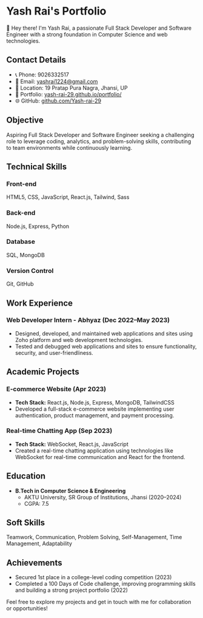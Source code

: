 # Yash Rai's Portfolio

👋 Hey there! I'm Yash Rai, a passionate Full Stack Developer and Software Engineer with a strong foundation in Computer Science and web technologies.

## Contact Details
- 📞 Phone: 9026332517
- 📧 Email: yashrai1224@gmail.com
- 📍 Location: 19 Pratap Pura Nagra, Jhansi, UP
- 💼 Portfolio: [yash-rai-29.github.io/portfolio/](https://yash-rai-29.github.io/portfolio/)
- 🌐 GitHub: [github.com/Yash-rai-29](https://github.com/Yash-rai-29)

## Objective
Aspiring Full Stack Developer and Software Engineer seeking a challenging role to leverage coding, analytics, and problem-solving skills, contributing to team environments while continuously learning.

## Technical Skills
### Front-end
HTML5, CSS, JavaScript, React.js, Tailwind, Sass

### Back-end
Node.js, Express, Python

### Database
SQL, MongoDB

### Version Control
Git, GitHub

## Work Experience
### Web Developer Intern - Abhyaz (Dec 2022–May 2023)
- Designed, developed, and maintained web applications and sites using Zoho platform and web development technologies.
- Tested and debugged web applications and sites to ensure functionality, security, and user-friendliness.

## Academic Projects
### E-commerce Website (Apr 2023)
- **Tech Stack:** React.js, Node.js, Express, MongoDB, TailwindCSS
- Developed a full-stack e-commerce website implementing user authentication, product management, and payment processing.

### Real-time Chatting App (Sep 2023)
- **Tech Stack:** WebSocket, React.js, JavaScript
- Created a real-time chatting application using technologies like WebSocket for real-time communication and React for the frontend.

## Education
- **B.Tech in Computer Science & Engineering**
  - AKTU University, SR Group of Institutions, Jhansi (2020–2024)
  - CGPA: 7.5

## Soft Skills
Teamwork, Communication, Problem Solving, Self-Management, Time Management, Adaptability

## Achievements
- Secured 1st place in a college-level coding competition (2023)
- Completed a 100 Days of Code challenge, improving programming skills and building a strong project portfolio (2022)

Feel free to explore my projects and get in touch with me for collaboration or opportunities!
